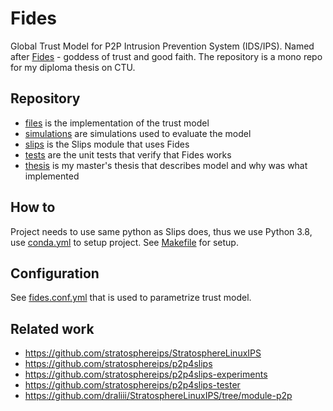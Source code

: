 # Fides

Global Trust Model for P2P Intrusion Prevention System (IDS/IPS). Named
after [Fides](https://en.wikipedia.org/wiki/Fides_(deity)) - goddess of trust and good faith. The repository is a mono
repo for my diploma thesis on CTU.

## Repository

* [files](fides) is the implementation of the trust model
* [simulations](simulations) are simulations used to evaluate the model
* [slips](slips) is the Slips module that uses Fides
* [tests](tests) are the unit tests that verify that Fides works
* [thesis](thesis) is my master's thesis that describes model and why was what implemented

## How to

Project needs to use same python as Slips does, thus we use Python 3.8, use [conda.yml](conda.yml) to setup project.
See [Makefile](Makefile) for setup.

## Configuration

See [fides.conf.yml](fides.conf.yml) that is used to parametrize trust model.

## Related work

* https://github.com/stratosphereips/StratosphereLinuxIPS
* https://github.com/stratosphereips/p2p4slips
* https://github.com/stratosphereips/p2p4slips-experiments
* https://github.com/stratosphereips/p2p4slips-tester
* https://github.com/draliii/StratosphereLinuxIPS/tree/module-p2p
